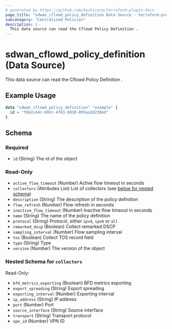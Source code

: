 ```yaml
---
# generated by https://github.com/hashicorp/terraform-plugin-docs
page_title: "sdwan_cflowd_policy_definition Data Source - terraform-provider-sdwan"
subcategory: "Centralized Policies"
description: |-
  This data source can read the Cflowd Policy Definition .
---
```


# sdwan_cflowd_policy_definition (Data Source)

This data source can read the Cflowd Policy Definition .

## Example Usage

```terraform
data "sdwan_cflowd_policy_definition" "example" {
  id = "f6b2c44c-693c-4763-b010-895aa3d236bd"
}
```

<!-- schema generated by tfplugindocs -->
## Schema

### Required

- `id` (String) The id of the object

### Read-Only

- `active_flow_timeout` (Number) Active flow timeout in seconds
- `collectors` (Attributes List) List of collectors (see [below for nested schema](#nestedatt--collectors))
- `description` (String) The description of the policy definition
- `flow_refresh` (Number) Flow refresh in seconds
- `inactive_flow_timeout` (Number) Inactive flow timeout in seconds
- `name` (String) The name of the policy definition
- `protocol` (String) Protocol, either `ipv4`, `ipv6` or `all`
- `remarked_dscp` (Boolean) Collect remarked DSCP
- `sampling_interval` (Number) Flow sampling interval
- `tos` (Boolean) Collect TOS record field
- `type` (String) Type
- `version` (Number) The version of the object

<a id="nestedatt--collectors"></a>
### Nested Schema for `collectors`

Read-Only:

- `bfd_metrics_exporting` (Boolean) BFD metrics exporting
- `export_spreading` (String) Export spreading
- `exporting_interval` (Number) Exporting interval
- `ip_address` (String) IP address
- `port` (Number) Port
- `source_interface` (String) Source interface
- `transport` (String) Transport protocol
- `vpn_id` (Number) VPN ID
